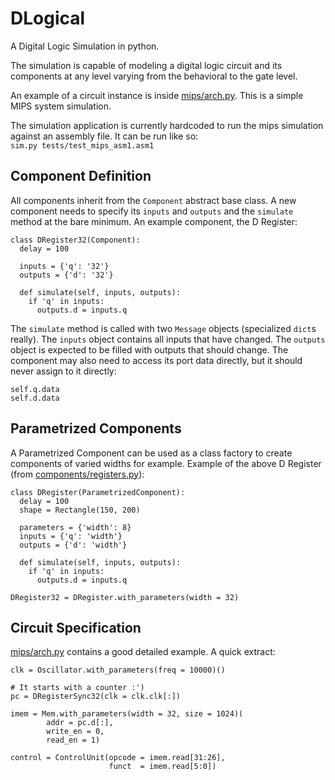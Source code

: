 # DLogical
A Digital Logic Simulation in python.

The simulation is capable of modeling a digital logic circuit and its components
at any level varying from the behavioral to the gate level.

An example of a circuit instance is inside [mips/arch.py](mips/arch.py). This is a simple MIPS
system simulation.

The simulation application is currently hardcoded to run the mips simulation
against an assembly file. It can be run like so:  
`sim.py tests/test_mips_asm1.asm1`

## Component Definition
All components inherit from the `Component` abstract base class. A new component
needs to specify its `inputs` and `outputs` and the `simulate` method at the
bare minimum. An example component, the D Register:

```
class DRegister32(Component):
  delay = 100

  inputs = {'q': '32'}
  outputs = {'d': '32'}

  def simulate(self, inputs, outputs):
    if 'q' in inputs:
      outputs.d = inputs.q
```

The `simulate` method is called with two `Message` objects (specialized `dict`s
really). The `inputs` object contains all inputs that have changed. The
`outputs` object is expected to be filled with outputs that should change. The
component may also need to access its port data directly, but it should never
assign to it directly:

```
self.q.data
self.d.data
```

## Parametrized Components
A Parametrized Component can be used as a class factory to create components of
varied widths for example. Example of the above D Register (from
[components/registers.py](components/registers.py)):

```
class DRegister(ParametrizedComponent):
  delay = 100
  shape = Rectangle(150, 200)

  parameters = {'width': 8}
  inputs = {'q': 'width'}
  outputs = {'d': 'width'}

  def simulate(self, inputs, outputs):
    if 'q' in inputs:
      outputs.d = inputs.q

DRegister32 = DRegister.with_parameters(width = 32)
```

## Circuit Specification
[mips/arch.py](mips/arch.py) contains a good detailed example. A quick extract:

```
clk = Oscillator.with_parameters(freq = 10000)()

# It starts with a counter :')
pc = DRegisterSync32(clk = clk.clk[:])

imem = Mem.with_parameters(width = 32, size = 1024)(
        addr = pc.d[:],
        write_en = 0,
        read_en = 1)

control = ControlUnit(opcode = imem.read[31:26],
                      funct  = imem.read[5:0])
```

